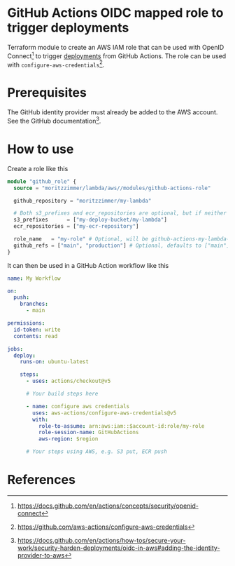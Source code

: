 # GitHub Actions OIDC mapped role to trigger deployments

Terraform module to create an AWS IAM role that can be used with OpenID Connect[^1] to trigger [deployments](../deployment)
from GitHub Actions. The role can be used with `configure-aws-credentials`[^3].

# Prerequisites

The GitHub identity provider must already be added to the AWS account. See the GitHub documentation[^2].

# How to use

Create a role like this

```terraform
module "github_role" {
  source = "moritzzimmer/lambda/aws//modules/github-actions-role"

  github_repository = "moritzzimmer/my-lambda"

  # Both s3_prefixes and ecr_repositories are optional, but if neither are set the role can't do anything
  s3_prefixes      = ["my-deploy-bucket/my-lambda"]
  ecr_repositories = ["my-ecr-repository"]

  role_name   = "my-role" # Optional, will be github-actions-my-lambda-eu-central-1 otherwise
  github_refs = ["main", "production"] # Optional, defaults to ["main"]
}
```

It can then be used in a GitHub Action workflow like this

```yaml
name: My Workflow

on:
  push:
    branches:
      - main

permissions:
  id-token: write
  contents: read

jobs:
  deploy:
    runs-on: ubuntu-latest

    steps:
      - uses: actions/checkout@v5

      # Your build steps here

      - name: configure aws credentials
        uses: aws-actions/configure-aws-credentials@v5
        with:
          role-to-assume: arn:aws:iam::$account-id:role/my-role
          role-session-name: GitHubActions
          aws-region: $region

      # Your steps using AWS, e.g. S3 put, ECR push
```

# References

[^1]: https://docs.github.com/en/actions/concepts/security/openid-connect
[^2]: https://docs.github.com/en/actions/how-tos/secure-your-work/security-harden-deployments/oidc-in-aws#adding-the-identity-provider-to-aws
[^3]: https://github.com/aws-actions/configure-aws-credentials
